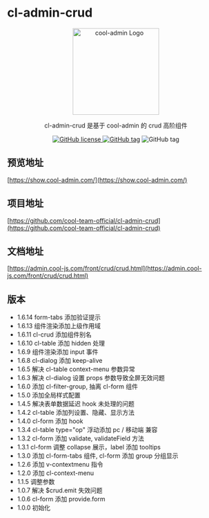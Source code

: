 # cl-admin-crud

<p align="center">
  <a href="https://midwayjs.org/" target="blank"><img src="https://admin.cool-js.com/logo.png" width="200" alt="cool-admin Logo" /></a>
</p>

<p align="center">cl-admin-crud 是基于 cool-admin 的 crud 高阶组件</p>

<p align="center">
    <a href="https://github.com/cool-team-official/cool-admin-vue/blob/master/LICENSE" target="_blank"><img src="https://img.shields.io/badge/license-MIT-green?style=flat-square" alt="GitHub license" />
    <a href=""><img src="https://img.shields.io/github/package-json/v/cool-team-official/cl-admin-crud?style=flat-square" alt="GitHub tag"></a>
    <img src="https://img.shields.io/github/last-commit/cool-team-official/cl-admin-crud?style=flat-square" alt="GitHub tag"></a>
</p>

## 预览地址

[https://show.cool-admin.com/](https://show.cool-admin.com/)

## 项目地址

[https://github.com/cool-team-official/cl-admin-crud](https://github.com/cool-team-official/cl-admin-crud)

## 文档地址

[https://admin.cool-js.com/front/crud/crud.html](https://admin.cool-js.com/front/crud/crud.html)

## 版本

-   1.6.14 form-tabs 添加验证提示
-   1.6.13 组件渲染添加上级作用域
-   1.6.11 cl-crud 添加组件别名
-   1.6.10 cl-table 添加 hidden 处理
-   1.6.9 组件渲染添加 input 事件
-   1.6.8 cl-dialog 添加 keep-alive
-   1.6.5 解决 cl-table context-menu 参数异常
-   1.6.3 解决 cl-dialog 设置 props 参数导致全屏无效问题
-   1.6.0 添加 cl-filter-group, 抽离 cl-form 组件
-   1.5.0 添加全局样式配置
-   1.4.5 解决表单数据延迟 hook 未处理的问题
-   1.4.2 cl-table 添加列设置、隐藏、显示方法
-   1.4.0 cl-form 添加 hook
-   1.3.4 cl-table type="op" 浮动添加 pc / 移动端 兼容
-   1.3.2 cl-form 添加 validate, validateField 方法
-   1.3.1 cl-form 调整 collapse 展示，label 添加 tooltips
-   1.3.0 添加 cl-form-tabs 组件, cl-form 添加 group 分组显示
-   1.2.6 添加 v-contextmenu 指令
-   1.2.0 添加 cl-context-menu
-   1.1.5 调整参数
-   1.0.7 解决 $crud.emit 失效问题
-   1.0.6 cl-form 添加 provide.form
-   1.0.0 初始化
